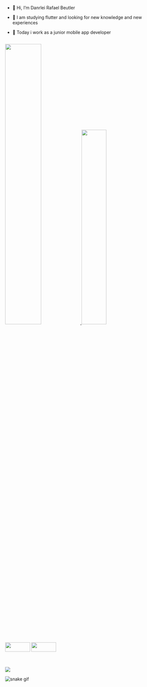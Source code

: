- 👋 Hi, I’m Danrlei Rafael Beutler

- 🌱 I am studying flutter and looking for new knowledge and new experiences
- 🔭 Today i work as a junior mobile app developer

##

<div>
  <a href="https://github.com/DanrleiB">
  <img width="48%" src="https://github-readme-stats.vercel.app/api?username=DanrleiB&show_icons=true&theme=onedark&include_all_commits=true&count_private=true"/>
  <img width="40%" src="https://github-readme-stats.vercel.app/api/top-langs/?username=DanrleiB&layout=compact&theme=onedark"/></a>
</div>

##

<div><br>
  <img height="30" width="80" src="https://img.shields.io/badge/Dart-0175C2?style=for-the-badge&logo=dart&logoColor=white"/>
  <img height="30" width="80" src="https://img.shields.io/badge/Flutter-02569B?style=for-the-badge&logo=flutter&logoColor=white"/>
</div>

##

<div><br>
  <a href="https://www.linkedin.com/in/danrlei-rafael-beutler/">
  <img src="https://img.shields.io/badge/LinkedIn-0077B5?style=for-the-badge&logo=linkedin&logoColor=white"/>
  </a>
</div>

![snake gif](https://github.com/DanrleiB/DanrleiB/blob/output/github-contribution-grid-snake.svg)
